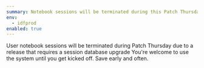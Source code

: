 ```yaml
---
summary: Notebook sessions will be terminated during this Patch Thursday (9/29)
env:
  - idfprod
enabled: true
---
```


User notebook sessions will be terminated during Patch Thursday due to a release that requires a session database upgrade 
You're welcome to use the system until you get kicked off. 
Save early and often.
